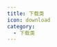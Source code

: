 ```yaml
---
title: 下载类
icon: download
category:
  - 下载类
---
```


<div class="catalog-display-container">
  <Catalog base='/downloader/' />
</div>